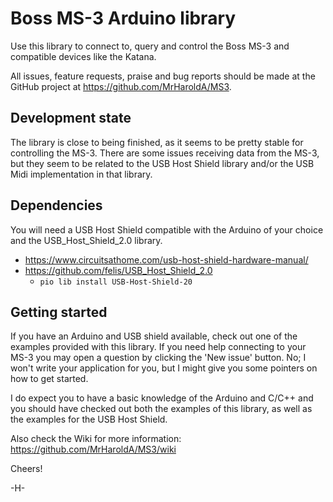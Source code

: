 # Boss MS-3 Arduino library
Use this library to connect to, query and control the Boss MS-3 and compatible devices like the Katana.

All issues, feature requests, praise and bug reports should be made at the GitHub project at https://github.com/MrHaroldA/MS3.

## Development state
The library is close to being finished, as it seems to be pretty stable for controlling the MS-3. There are some issues receiving data from the MS-3, but they seem to be related to the USB Host Shield library and/or the USB Midi implementation in that library.

## Dependencies
You will need a USB Host Shield compatible with the Arduino of your choice and the USB_Host_Shield_2.0 library.
* https://www.circuitsathome.com/usb-host-shield-hardware-manual/
* https://github.com/felis/USB_Host_Shield_2.0
  * `pio lib install USB-Host-Shield-20`

## Getting started
If you have an Arduino and USB shield available, check out one of the examples provided with this library. If you need help connecting to your MS-3 you may open a question by clicking the 'New issue' button. No; I won't write your application for you, but I might give you some pointers on how to get started. 

I do expect you to have a basic knowledge of the Arduino and C/C++ and you should have checked out both the examples of this library, as well as the examples for the USB Host Shield.

Also check the Wiki for more information: https://github.com/MrHaroldA/MS3/wiki

Cheers!

-H-
